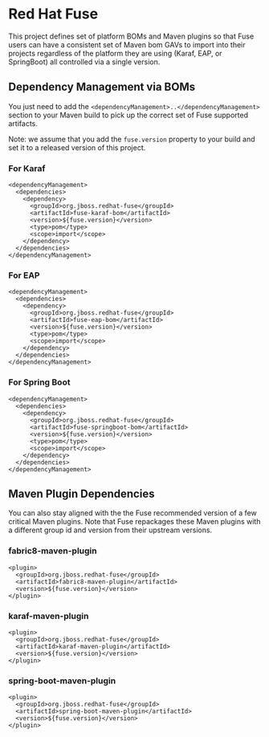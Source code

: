 # Red Hat Fuse
This project defines set of platform BOMs and Maven plugins so that Fuse users can have a consistent set of Maven bom GAVs to import into their projects regardless of the platform they are using (Karaf, EAP, or SpringBoot) all controlled via a single version.

## Dependency Management via BOMs

You just need to add the `<dependencyManagement>..</dependencyManagement>` section to your Maven build to pick up the correct set of Fuse supported artifacts.

Note: we assume that you add the `fuse.version` property to your build and set it to a released version of this project.

### For Karaf

    <dependencyManagement>
      <dependencies>
        <dependency>
          <groupId>org.jboss.redhat-fuse</groupId>
          <artifactId>fuse-karaf-bom</artifactId>
          <version>${fuse.version}</version>
          <type>pom</type>
          <scope>import</scope>
        </dependency>
      </dependencies>
    </dependencyManagement>

### For EAP

    <dependencyManagement>
      <dependencies>
        <dependency>
          <groupId>org.jboss.redhat-fuse</groupId>
          <artifactId>fuse-eap-bom</artifactId>
          <version>${fuse.version}</version>
          <type>pom</type>
          <scope>import</scope>
        </dependency>
      </dependencies>
    </dependencyManagement>


### For Spring Boot

    <dependencyManagement>
      <dependencies>
        <dependency>
          <groupId>org.jboss.redhat-fuse</groupId>
          <artifactId>fuse-springboot-bom</artifactId>
          <version>${fuse.version}</version>
          <type>pom</type>
          <scope>import</scope>
        </dependency>
      </dependencies>
    </dependencyManagement>


## Maven Plugin Dependencies

You can also stay aligned with the the Fuse recommended version of a few critical Maven plugins. Note that Fuse
repackages these Maven plugins with a different group id and version from their upstream versions.

### fabric8-maven-plugin

    <plugin>
      <groupId>org.jboss.redhat-fuse</groupId>
      <artifactId>fabric8-maven-plugin</artifactId>
      <version>${fuse.version}</version>
    </plugin>

### karaf-maven-plugin

    <plugin>
      <groupId>org.jboss.redhat-fuse</groupId>
      <artifactId>karaf-maven-plugin</artifactId>
      <version>${fuse.version}</version>
    </plugin>

### spring-boot-maven-plugin

    <plugin>
      <groupId>org.jboss.redhat-fuse</groupId>
      <artifactId>spring-boot-maven-plugin</artifactId>
      <version>${fuse.version}</version>
    </plugin>
